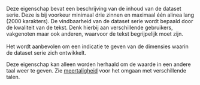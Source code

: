 Deze eigenschap bevat een beschrijving van de inhoud van de dataset serie. Deze is bij voorkeur minimaal drie zinnen en maximaal één alinea lang (2000 karakters). De vindbaarheid van de dataset serie wordt bepaald door de kwaliteit van de tekst. Denk hierbij aan verschillende gebruikers, vakgenoten maar ook anderen, waarvoor de tekst begrijpelijk moet zijn.
<br/>
<br/>
Het wordt aanbevolen om een indicatie te geven van de dimensies waarin de dataset serie zich ontwikkelt.

Deze eigenschap kan alleen worden herhaald om de waarde in een andere taal weer te geven. Zie <a href='https://docs.geostandaarden.nl/dcat/dcat-ap-nl30/#10B7B8F1' target='_blank'>meertaligheid</a> voor het omgaan met verschillende talen.
